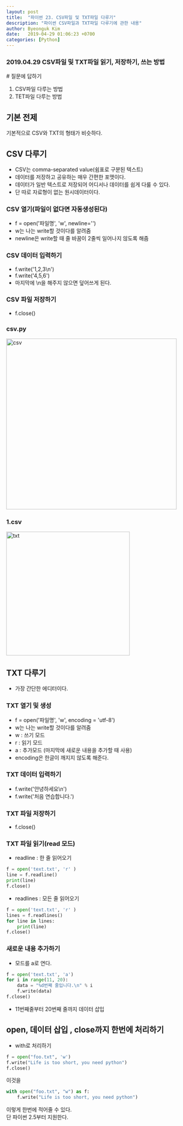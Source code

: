 ```yaml
---
layout: post
title:  "파이썬 23. CSV파일 및 TXT파일 다루기"
description: "파이썬 CSV파일과 TXT파일 다루기에 관한 내용"
author: Byeonguk Kim
date:   2019-04-29 01:06:23 +0700
categories: [Python]
---
```


### 2019.04.29 CSV파일 및 TXT파일 읽기, 저장하기, 쓰는 방법

\# 질문에 답하기

1. CSV파일 다루는 방법
2. TET파일 다루는 방법
 
## 기본 전제
기본적으로 CSV와 TXT의 형태가 비슷하다.

## CSV 다루기
* CSV는 comma-separated value(쉼표로 구분된 텍스트)
* 데이터를 저장하고 공유하는 매우 간편한 포맷이다.
* 데이터가 일반 텍스트로 저장되어 어디서나 데이터를 쉽게 다룰 수 있다. 
* 단 따로 자료형이 없는 원시데이터이다.

### CSV 열기(파일이 없다면 자동생성된다)
* f = open('파일명', 'w', newline='')      
* w는 나는 write할 것이다를 알려줌
* newline은 write할 때 줄 바꿈이 2줄씩 일어나지 않도록 해줌

### CSV 데이터 입력하기
* f.write('1,2,3\n')
* f.write('4,5,6')
* 마지막에 \n을 해주지 않으면 덮어쓰게 된다.

### CSV 파일 저장하기
* f.close()

### csv.py

<img width="454" alt="csv" src="https://user-images.githubusercontent.com/46436843/56871545-67a55480-6a5a-11e9-82b1-c049303ff88e.png">

### 1.csv

<img width="329" alt="txt" src="https://user-images.githubusercontent.com/46436843/56871544-670cbe00-6a5a-11e9-868d-a9493f7e7701.png">



## TXT 다루기
* 가장 간단한 에디터이다.

### TXT 열기 및 생성
* f = open('파일명', 'w', encoding = 'utf-8')      
* w는 나는 write할 것이다를 알려줌
* w : 쓰기 모드
* r : 읽기 모드
* a : 추가모드 (마지막에 새로운 내용을 추가할 때 사용)
* encoding은 한글이 깨지지 않도록 해준다.

### TXT 데이터 입력하기
* f.write('안녕하세요\n')
* f.write('처음 연습합니다.')

### TXT 파일 저장하기
* f.close()

### TXT 파일 읽기(read 모드)
* readline : 한 줄 읽어오기
```python
f = open('text.txt', 'r' )
line = f.readline()
print(line)
f.close()
```
* readlines : 모든 줄 읽어오기
```python
f = open('text.txt', 'r' )
lines = f.readlines()
for line in lines:
    print(line)
f.close()
```

### 새로운 내용 추가하기
* 모드를 a로 연다.
```python
f = open('text.txt', 'a')
for i in range(11, 20):
    data = "%d번째 줄입니다.\n" % i
    f.write(data)
f.close()
```
* 11번째줄부터 20번째 줄까지 데이터 삽입

## open, 데이터 삽입 , close까지 한번에 처리하기
* with로 처리하기
```python
f = open("foo.txt", 'w') 
f.write("Life is too short, you need python") 
f.close()
```
이것을

```python
with open("foo.txt", "w") as f:
    f.write("Life is too short, you need python") 
```
이렇게 한번에 적어줄 수 있다.   
단 파이썬 2.5부터 지원한다.
